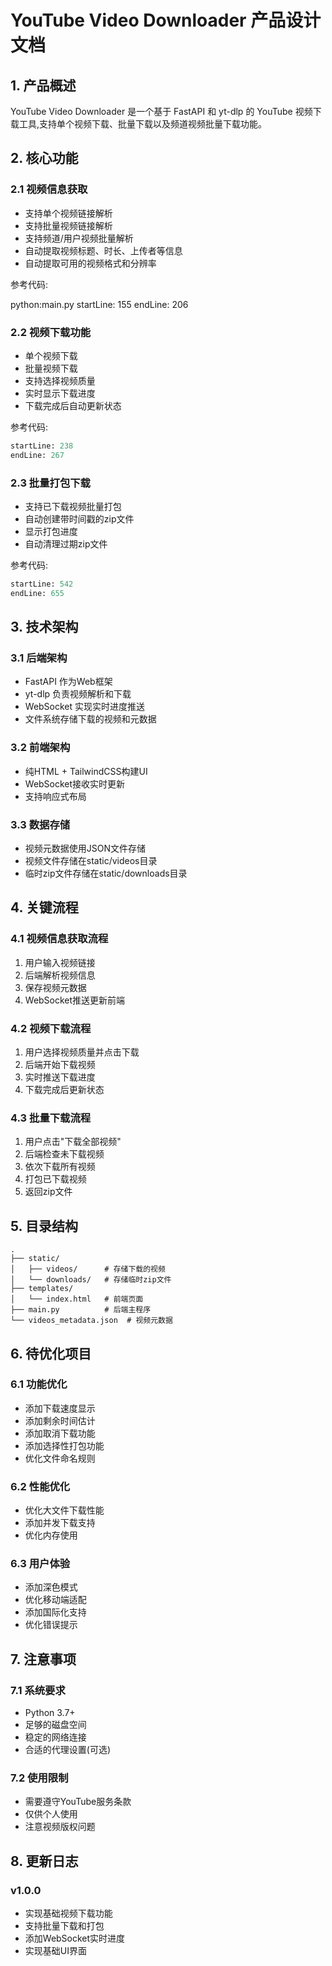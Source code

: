 # YouTube Video Downloader 产品设计文档

## 1. 产品概述

YouTube Video Downloader 是一个基于 FastAPI 和 yt-dlp 的 YouTube 视频下载工具,支持单个视频下载、批量下载以及频道视频批量下载功能。

## 2. 核心功能

### 2.1 视频信息获取
- 支持单个视频链接解析
- 支持批量视频链接解析
- 支持频道/用户视频批量解析
- 自动提取视频标题、时长、上传者等信息
- 自动提取可用的视频格式和分辨率

参考代码: 

python:main.py
startLine: 155
endLine: 206

### 2.2 视频下载功能
- 单个视频下载
- 批量视频下载
- 支持选择视频质量
- 实时显示下载进度
- 下载完成后自动更新状态

参考代码:
```python:main.py
startLine: 238
endLine: 267
```

### 2.3 批量打包下载
- 支持已下载视频批量打包
- 自动创建带时间戳的zip文件
- 显示打包进度
- 自动清理过期zip文件

参考代码:
```python:main.py
startLine: 542
endLine: 655
```

## 3. 技术架构

### 3.1 后端架构
- FastAPI 作为Web框架
- yt-dlp 负责视频解析和下载
- WebSocket 实现实时进度推送
- 文件系统存储下载的视频和元数据

### 3.2 前端架构
- 纯HTML + TailwindCSS构建UI
- WebSocket接收实时更新
- 支持响应式布局

### 3.3 数据存储
- 视频元数据使用JSON文件存储
- 视频文件存储在static/videos目录
- 临时zip文件存储在static/downloads目录

## 4. 关键流程

### 4.1 视频信息获取流程
1. 用户输入视频链接
2. 后端解析视频信息
3. 保存视频元数据
4. WebSocket推送更新前端

### 4.2 视频下载流程
1. 用户选择视频质量并点击下载
2. 后端开始下载视频
3. 实时推送下载进度
4. 下载完成后更新状态

### 4.3 批量下载流程
1. 用户点击"下载全部视频"
2. 后端检查未下载视频
3. 依次下载所有视频
4. 打包已下载视频
5. 返回zip文件

## 5. 目录结构
```
.
├── static/
│   ├── videos/      # 存储下载的视频
│   └── downloads/   # 存储临时zip文件
├── templates/
│   └── index.html   # 前端页面
├── main.py          # 后端主程序
└── videos_metadata.json  # 视频元数据
```

## 6. 待优化项目

### 6.1 功能优化
- 添加下载速度显示
- 添加剩余时间估计
- 添加取消下载功能
- 添加选择性打包功能
- 优化文件命名规则

### 6.2 性能优化
- 优化大文件下载性能
- 添加并发下载支持
- 优化内存使用

### 6.3 用户体验
- 添加深色模式
- 优化移动端适配
- 添加国际化支持
- 优化错误提示

## 7. 注意事项

### 7.1 系统要求
- Python 3.7+
- 足够的磁盘空间
- 稳定的网络连接
- 合适的代理设置(可选)

### 7.2 使用限制
- 需要遵守YouTube服务条款
- 仅供个人使用
- 注意视频版权问题

## 8. 更新日志

### v1.0.0
- 实现基础视频下载功能
- 支持批量下载和打包
- 添加WebSocket实时进度
- 实现基础UI界面